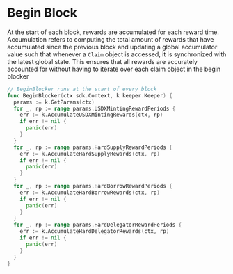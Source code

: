 <!--
order: 7
-->

# Begin Block

At the start of each block, rewards are accumulated for each reward time. Accumulation refers to computing the total amount of rewards that have accumulated since the previous block and updating a global accumulator value such that whenever a `Claim` object is accessed, it is synchronized with the latest global state. This ensures that all rewards are accurately accounted for without having to iterate over each claim object in the begin blocker

```go
// BeginBlocker runs at the start of every block
func BeginBlocker(ctx sdk.Context, k keeper.Keeper) {
  params := k.GetParams(ctx)
  for _, rp := range params.USDXMintingRewardPeriods {
    err := k.AccumulateUSDXMintingRewards(ctx, rp)
    if err != nil {
      panic(err)
    }
  }
  for _, rp := range params.HardSupplyRewardPeriods {
    err := k.AccumulateHardSupplyRewards(ctx, rp)
    if err != nil {
      panic(err)
    }
  }
  for _, rp := range params.HardBorrowRewardPeriods {
    err := k.AccumulateHardBorrowRewards(ctx, rp)
    if err != nil {
      panic(err)
    }
  }
  for _, rp := range params.HardDelegatorRewardPeriods {
    err := k.AccumulateHardDelegatorRewards(ctx, rp)
    if err != nil {
      panic(err)
    }
  }
}
```
